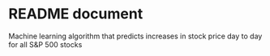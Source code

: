 # README document
Machine learning algorithm that predicts increases in stock price day to day for all S&P 500 stocks